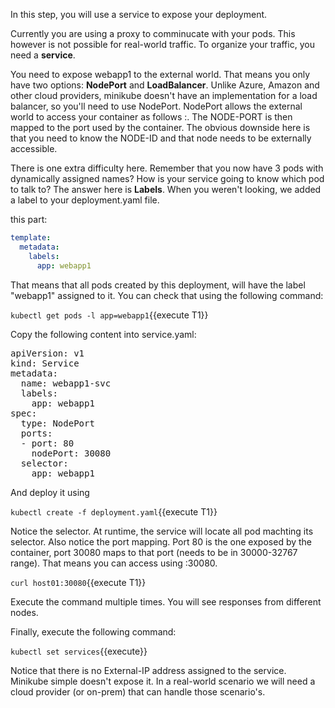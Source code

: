 In this step, you will use a service to expose your deployment.

Currently you are using a proxy to comminucate with your pods. This however is not possible for real-world traffic. To organize your traffic, you need a **service**.

You need to expose webapp1 to the external world. That means you only have two options: **NodePort** and **LoadBalancer**. Unlike Azure, Amazon and other cloud providers, minikube doesn't have an implementation for a load balancer, so you'll need to use NodePort.
NodePort allows the external world to access your container as follows <NODE-IP>:<NODE-PORT>. The NODE-PORT is then mapped to the port used by the container. The obvious downside here is that you need to know the NODE-ID and that node needs to be externally accessible.

There is one extra difficulty here. Remember that you now have 3 pods with dynamically assigned names? How is your service going to know which pod to talk to? The answer here is **Labels**. When you weren't looking, we added a label to your deployment.yaml file.

this part:

```yaml
template:
  metadata:
    labels:
      app: webapp1
```

That means that all pods created by this deployment, will have the label "webapp1" assigned to it. You can check that using the following command:

`kubectl get pods -l app=webapp1`{{execute T1}}

Copy the following content into service.yaml:

<pre class="file"
  data-filename="./service.yaml"
  data-target="replace">
apiVersion: v1
kind: Service
metadata:
  name: webapp1-svc
  labels:
    app: webapp1
spec:
  type: NodePort
  ports:
  - port: 80
    nodePort: 30080
  selector:
    app: webapp1
</pre>

And deploy it using

`kubectl create -f deployment.yaml`{{execute T1}}

Notice the selector. At runtime, the service will locate all pod machting its selector. Also notice the port mapping. Port 80 is the one exposed by the container, port 30080 maps to that port (needs to be in 30000-32767 range). That means you can access using <NODE-IP>:30080.

`curl host01:30080`{{execute T1}}

Execute the command multiple times. You will see responses from different nodes.


Finally, execute the following command:

`kubectl set services`{{execute}}

Notice that there is no External-IP address assigned to the service. Minikube simple doesn't expose it. In a real-world scenario we will need a cloud provider (or on-prem) that can handle those scenario's.

